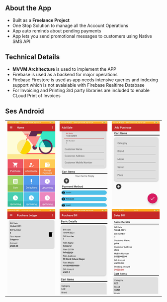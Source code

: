 ## About the App
- Built as a **Freelance Project**
- One Stop Solution to manage all the Account Operations
- App auto reminds about pending payments
- App lets you send promotional messages to customers using Native SMS API


## Technical Details
- **MVVM Architecture** is used to implement the APP
- Firebase is used as a backend for major operations
- Firebase Firestore is used as app needs intensive queries and indexing support which is not avaialable with Firebase Realtime Database
- For Invoicing and Printing 3rd party libraries are included to enable CLoud Print of Invoices

## Ses Android
| | | |
|:-------------------------:|:-------------------------:|:-------------------------:|
|![IMG1](https://github.com/RaghavAwasthi/AndroidProjects/blob/main/SesAndroid/image1.jpeg) |  ![IMG1](https://github.com/RaghavAwasthi/AndroidProjects/blob/main/SesAndroid/image2.jpeg) | ![IMG1](https://github.com/RaghavAwasthi/AndroidProjects/blob/main/SesAndroid/image3.jpeg)|
|![IMG1](https://github.com/RaghavAwasthi/AndroidProjects/blob/main/SesAndroid/image4.jpeg) |  ![IMG1](https://github.com/RaghavAwasthi/AndroidProjects/blob/main/SesAndroid/image5.jpeg) |  ![IMG1](https://github.com/RaghavAwasthi/AndroidProjects/blob/main/SesAndroid/image6.jpeg) |

